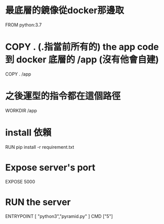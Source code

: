 # 最底層的鏡像從docker那邊取
FROM python:3.7

# COPY . (.指當前所有的) the app code  到 docker 底層的 /app (沒有他會自建)
COPY . /app 

# 之後運型的指令都在這個路徑
WORKDIR /app


# install 依賴
RUN pip install -r requirement.txt 

# Expose server's port
EXPOSE 5000

# RUN the server
ENTRYPOINT [ "python3","pyramid.py" ]
CMD ["5"]